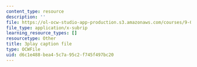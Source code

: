 ```yaml
---
content_type: resource
description: ''
file: https://ol-ocw-studio-app-production.s3.amazonaws.com/courses/9-04-sensory-systems-fall-2013/d6c1e488bea45c7a95c2f745f497bc20_A0KpTR_Ujks.vtt
file_type: application/x-subrip
learning_resource_types: []
resourcetype: Other
title: 3play caption file
type: OCWFile
uid: d6c1e488-bea4-5c7a-95c2-f745f497bc20
---
```

